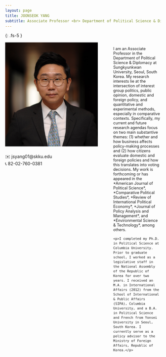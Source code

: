 ```yaml
---
layout: page
title: JOONSEOK YANG
subtitle: Associate Professor <br> Department of Political Science & Diplomacy, <br> Sungkyunkwan University
---
```


{: .fs-5 }
<div style="display: flex; gap: 50px; max-width: 1200px; margin: 0 auto;">
  <div style="flex: 0 0 300px;">
    <img src="assets/img/profile.jpg" alt="Joonseok Yang" style="width: 100%; margin-bottom: 20px;">
    <p style="margin: 0;">✉️ jsyang01@skku.edu</p>
    <p style="margin: 0;">📞 82-02-760-0381</p>
  </div>
  
  <div style="flex: 1; margin-top: 0; font-size: 0.9em;">
    <p>I am an Associate Professor in the Department of Political Science & Diplomacy at Sungkyunkwan University, Seoul, South Korea. My research interests lie at the intersection of interest group politics, public opinion, domestic and foreign policy, and quantitative and experimental methods, especially in comparative contexts. Specifically, my current and future research agendas focus on two main substantive themes: (1) whether and how business affects policy-making processes and (2) how citizens evaluate domestic and foreign policies and how this translates into voting decisions. My work is forthcoming or has appeared in the *American Journal of Political Science*, *Comparative Political Studies*, *Review of International Political Economy*, *Journal of Policy Analysis and Management*, and *Environmental Science & Technology*, among others.</p>

    <p>I completed my Ph.D. in Political Science at Columbia University. Prior to graduate school, I worked as a legislative staff in the National Assembly of the Republic of Korea for over two years. I received an M.A. in International Affairs (2012) from the School of International & Public Affairs (SIPA), Columbia University, and a B.A. in Political Science and French from Yonsei University in Seoul, South Korea. I currently serve as a policy advisor to the Ministry of Foreign Affairs, Republic of Korea.</p>
  </div>
</div>
